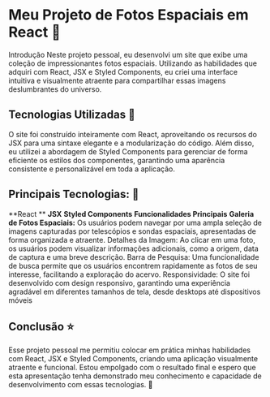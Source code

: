 # Meu Projeto de Fotos Espaciais em React 🚀
Introdução
Neste projeto pessoal, eu desenvolvi um site que exibe uma coleção de impressionantes fotos espaciais. Utilizando as habilidades que adquiri com React, JSX e Styled Components, eu criei uma interface intuitiva e visualmente atraente para compartilhar essas imagens deslumbrantes do universo.

## Tecnologias Utilizadas :sparkler:
O site foi construído inteiramente com React, aproveitando os recursos do JSX para uma sintaxe elegante e a modularização do código. Além disso, eu utilizei a abordagem de Styled Components para gerenciar de forma eficiente os estilos dos componentes, garantindo uma aparência consistente e personalizável em toda a aplicação.

## Principais Tecnologias: :dizzy:
**React **
**JSX**
**Styled Components**
**Funcionalidades Principais**
**Galeria de Fotos Espaciais:** Os usuários podem navegar por uma ampla seleção de imagens capturadas por telescópios e sondas espaciais, apresentadas de forma organizada e atraente.
Detalhes da Imagem: Ao clicar em uma foto, os usuários podem visualizar informações adicionais, como a origem, data de captura e uma breve descrição.
Barra de Pesquisa: Uma funcionalidade de busca permite que os usuários encontrem rapidamente as fotos de seu interesse, facilitando a exploração do acervo.
Responsividade: O site foi desenvolvido com design responsivo, garantindo uma experiência agradável em diferentes tamanhos de tela, desde desktops até dispositivos móveis


## Conclusão :star:
Esse projeto pessoal me permitiu colocar em prática minhas habilidades com React, JSX e Styled Components, criando uma aplicação visualmente atraente e funcional. Estou empolgado com o resultado final e espero que esta apresentação tenha demonstrado meu conhecimento e capacidade de desenvolvimento com essas tecnologias. 🚀
